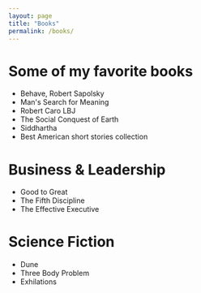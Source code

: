 ```yaml
---
layout: page
title: "Books"
permalink: /books/
---
```


# Some of my favorite books
- Behave, Robert Sapolsky
- Man's Search for Meaning
- Robert Caro LBJ
- The Social Conquest of Earth
- Siddhartha
- Best American short stories collection

# Business & Leadership
- Good to Great
- The Fifth Discipline
- The Effective Executive

# Science Fiction
- Dune
- Three Body Problem
- Exhilations
